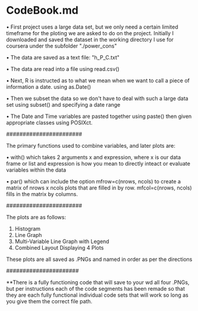 CodeBook.md 
================

•	First project uses a large data set, but we only need a certain limited timeframe for the ploting we are asked to do on the
project. Initially I downloaded and saved the dataset in the working directory I use for coursera under the subfolder "./power_cons" 

•	The data are saved as a text file: "h_P_C.txt"

•	The data are read into a file using read.csv()

•	Next, R is instructed as to what we mean when we want to call a piece of information a date. using as.Date()

•	Then we subset the data so we don't have to deal with such a large data set using subset() and specifying a date range

•	The Date and Time variables are pasted together using paste() then given appropriate classes using POSIXct.

#######################

The primary functions used to combine variables, and later plots are:

•	with() which takes 2 arguments x and expression, where x is our data frame or list and expression is how you mean to directly 
inteact or evaluate variables within the data

•	par() which can include the option mfrow=c(nrows, ncols) to create a matrix of nrows x ncols plots that are filled in by row. mfcol=c(nrows, ncols) fills in the matrix by columns.

#######################

The plots are as follows:
1.	 Histogram
2.	 Line Graph
3.	 Multi-Variable Line Graph with Legend
4.	 Combined Layout Displaying 4 Plots

These plots are all saved as .PNGs and named in order as per the directions

######################

**There is a fully functioning code that will save to your wd all four .PNGs, but per instructions each of the code segments has been remade so that they are each fully functional individual code sets that will work so long as you give them the correct file path.
